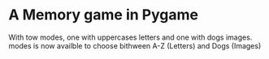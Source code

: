 # A Memory game in Pygame

With tow modes, one with uppercases letters
and one with dogs images.
modes is now availble to choose bithween A-Z (Letters) and Dogs (Images)

